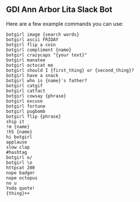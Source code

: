 ## GDI Ann Arbor Lita Slack Bot

Here are a few example commands you can use:

`botgirl image {search words}`<br />
`botgirl ascii FRIDAY`<br />
`botgirl flip a coin`<br />
`botgirl compliment {name}`<br />
`botgirl crazycaps "{your text}"`<br />
`botgirl manatee`<br />
`botgirl octocat me`<br />
`botgirl should I {first_thing} or {second_thing}?`<br />
`botgirl have a snack`<br />
`botgirl who is {name}'s father?`<br />
`botgirl catgif`<br />
`botgirl catfact`<br />
`botgirl cowsay {phrase}`<br />
`botgirl excuse`<br />
`botgirl fortune`<br />
`botgirl pugbomb`<br />
`botgirl flip {phrase}`<br />
`ship it`<br />
`!m {name}`<br />
`!h5 {name}`<br />
`hi botgirl`<br />
`applause`<br />
`slow clap`<br />
`#hashtag`<br />
`botgirl o/`<br />
`botgirl \o`<br />
`httpcat 200`<br />
`nope badger`<br />
`nope octopus`<br />
`no u`<br />
`Yoda quote!`<br />
`{thing}++`
